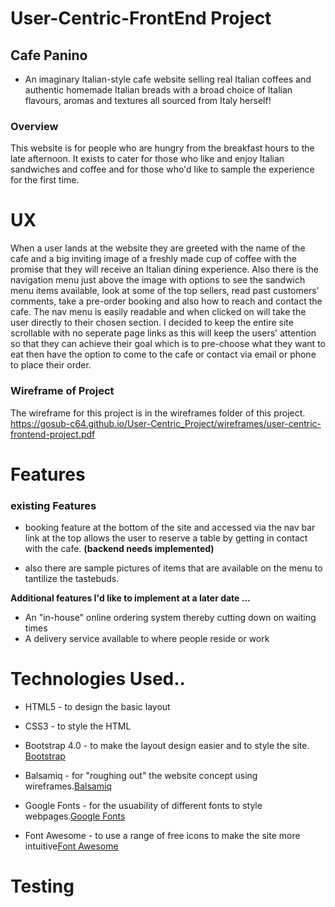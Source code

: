 # User-Centric-FrontEnd Project

## Cafe Panino
- An imaginary Italian-style cafe website selling real Italian coffees and authentic homemade Italian breads
  with a broad choice of Italian flavours, aromas and textures all sourced from Italy herself!

### Overview
This website is for people who are hungry from the breakfast hours to the late afternoon.
It exists to cater for those who like and enjoy Italian sandwiches and coffee and for those who'd like to sample
the experience for the first time.

# UX

When a user lands at the website they are greeted with the name of the cafe and a big inviting image of a freshly
made cup of coffee with the promise that they will receive an Italian dining experience. Also there is the navigation menu 
just above the image with options to see the sandwich menu items available, look at some of the top sellers, read past 
customers' comments, take a pre-order booking and also how to reach and contact the cafe.
The nav menu is easily readable and when clicked on will take the user directly to their chosen section. I decided to keep 
the entire site scrollable with no seperate page links as this will keep the users' attention so that they can achieve their 
goal which is to pre-choose what they want to eat then have the option to come to the cafe or contact via email or phone to 
place their order.

### Wireframe of Project

The wireframe for this project is in the wireframes folder of this project.
 https://gosub-c64.github.io/User-Centric_Project/wireframes/user-centric-frontend-project.pdf

# Features

### existing Features

* booking feature at the bottom of the site and accessed via the nav bar link at the top allows 
  the user to reserve a table by getting in contact with the cafe. **(backend needs implemented)**

* also there are sample pictures of items that are available on the menu to tantilize the tastebuds.

**Additional features I'd like to implement at a later date ...**
 * An "in-house" online ordering system thereby cutting down on waiting times
 * A delivery service available to where people reside or work

 # Technologies Used..

 * HTML5 - to design the basic layout

 * CSS3 - to style the HTML

 * Bootstrap 4.0 - to make the layout design easier and to style the site. [Bootstrap](https://getbootstrap.com/)

 * Balsamiq - for "roughing out" the website concept using wireframes.[Balsamiq](https://balsamiq.com/wireframes/google-drive/)

 * Google Fonts - for the usuability of different fonts to style webpages.[Google Fonts](https://fonts.google.com/)

 * Font Awesome - to use a range of free icons to make the site more intuitive[Font Awesome](https://fontawesome.com/)



 # Testing

